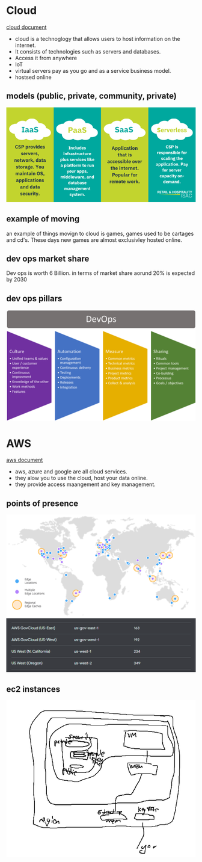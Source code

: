# Cloud
[cloud document](cloud.md)
- cloud is a technoglogy that allows users to host information on the internet.
- It consists of technologies such as servers and databases.
- Access it from anywhere
- IoT
- virtual servers pay as you go and as a service business model.
- hostsed online

## models (public, private, community, private)
![types of model, public, private, community, private](images/4-types-of-service-models.png)

## example of moving
an example of things movign to cloud is games, games used to be cartages and cd's. These days new games are almost exclusivley hosted online. 

## dev ops market share
Dev ops is worth 6 Billion. in terms of market share aorund 20% is expected by 2030

## dev ops pillars
![pillars of dev ops](images/Assessing-DevOps.png) 

# AWS 
[aws document](aws.md)
- aws, azure and google are all cloud services.
- they alow you to use the cloud, host your data online.
- they provide access maangement and key management. 

## points of presence
![PoP](images/cf_map_2019_2.png)
![regions](images/Untitled.png)

## ec2 instances
![Alt text](image.png)